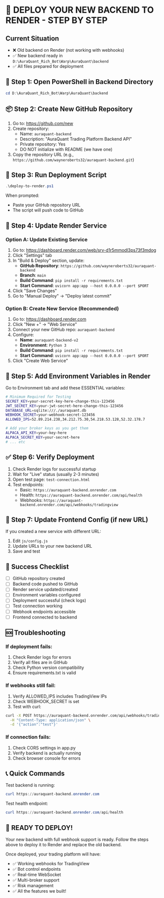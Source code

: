 # 🚀 DEPLOY YOUR NEW BACKEND TO RENDER - STEP BY STEP

## Current Situation
- ❌ Old backend on Render (not working with webhooks)
- ✅ New backend ready in `D:\AuraQuant_Rich_Bot\Warp\AuraQuant\backend`
- ✅ All files prepared for deployment

## 🔧 Step 1: Open PowerShell in Backend Directory
```powershell
cd D:\AuraQuant_Rich_Bot\Warp\AuraQuant\backend
```

## 📦 Step 2: Create New GitHub Repository
1. Go to: https://github.com/new
2. Create repository:
   - Name: `auraquant-backend`
   - Description: "AuraQuant Trading Platform Backend API"
   - Private repository: Yes
   - DO NOT initialize with README (we have one)
3. Copy the repository URL (e.g., `https://github.com/wayneroberts32/auraquant-backend.git`)

## 🎯 Step 3: Run Deployment Script
```powershell
.\deploy-to-render.ps1
```
When prompted:
- Paste your GitHub repository URL
- The script will push code to GitHub

## 🔄 Step 4: Update Render Service

### Option A: Update Existing Service
1. Go to: https://dashboard.render.com/web/srv-d1r5mmodl3ps73f3mdog
2. Click "Settings" tab
3. In "Build & Deploy" section, update:
   - **GitHub Repository**: `https://github.com/wayneroberts32/auraquant-backend`
   - **Branch**: `main`
   - **Build Command**: `pip install -r requirements.txt`
   - **Start Command**: `uvicorn app:app --host 0.0.0.0 --port $PORT`
4. Click "Save Changes"
5. Go to "Manual Deploy" → "Deploy latest commit"

### Option B: Create New Service (Recommended)
1. Go to: https://dashboard.render.com
2. Click "New +" → "Web Service"
3. Connect your new GitHub repo: `auraquant-backend`
4. Configure:
   - **Name**: `auraquant-backend-v2`
   - **Environment**: `Python 3`
   - **Build Command**: `pip install -r requirements.txt`
   - **Start Command**: `uvicorn app:app --host 0.0.0.0 --port $PORT`
5. Click "Create Web Service"

## 🔑 Step 5: Add Environment Variables in Render

Go to Environment tab and add these ESSENTIAL variables:

```bash
# Minimum Required for Testing
SECRET_KEY=your-secret-key-here-change-this-123456
JWT_SECRET_KEY=your-jwt-secret-here-change-this-123456
DATABASE_URL=sqlite:///./auraquant.db
WEBHOOK_SECRET=your-webhook-secret-123456
ALLOWED_IPS=52.89.214.238,34.212.75.30,54.218.53.128,52.32.178.7

# Add your broker keys as you get them
ALPACA_API_KEY=your-key-here
ALPACA_SECRET_KEY=your-secret-here
# ... etc
```

## ✅ Step 6: Verify Deployment
1. Check Render logs for successful startup
2. Wait for "Live" status (usually 2-3 minutes)
3. Open test page: `test-connection.html`
4. Test endpoints:
   - Basic: `https://auraquant-backend.onrender.com`
   - Health: `https://auraquant-backend.onrender.com/api/health`
   - Webhooks: `https://auraquant-backend.onrender.com/api/webhooks/tradingview`

## 🔗 Step 7: Update Frontend Config (if new URL)
If you created a new service with different URL:
1. Edit `js/config.js`
2. Update URLs to your new backend URL
3. Save and test

## 🎉 Success Checklist
- [ ] GitHub repository created
- [ ] Backend code pushed to GitHub
- [ ] Render service updated/created
- [ ] Environment variables configured
- [ ] Deployment successful (check logs)
- [ ] Test connection working
- [ ] Webhook endpoints accessible
- [ ] Frontend connected to backend

## 🆘 Troubleshooting

### If deployment fails:
1. Check Render logs for errors
2. Verify all files are in GitHub
3. Check Python version compatibility
4. Ensure requirements.txt is valid

### If webhooks still fail:
1. Verify ALLOWED_IPS includes TradingView IPs
2. Check WEBHOOK_SECRET is set
3. Test with curl:
```bash
curl -X POST https://auraquant-backend.onrender.com/api/webhooks/tradingview \
  -H "Content-Type: application/json" \
  -d '{"action":"test"}'
```

### If connection fails:
1. Check CORS settings in app.py
2. Verify backend is actually running
3. Check browser console for errors

## 📞 Quick Commands

Test backend is running:
```powershell
curl https://auraquant-backend.onrender.com
```

Test health endpoint:
```powershell
curl https://auraquant-backend.onrender.com/api/health
```

## 🎯 READY TO DEPLOY!

Your new backend with full webhook support is ready. Follow the steps above to deploy it to Render and replace the old backend.

Once deployed, your trading platform will have:
- ✅ Working webhooks for TradingView
- ✅ Bot control endpoints
- ✅ Real-time WebSocket
- ✅ Multi-broker support
- ✅ Risk management
- ✅ All the features we built!
